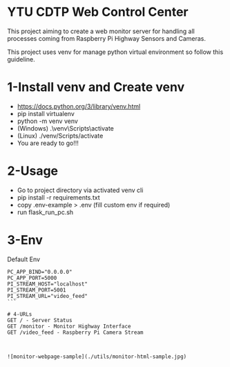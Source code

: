 # YTU CDTP Web Control Center  

This project aiming to create a web monitor server for handling all processes coming from Raspberry Pi Highway Sensors and Cameras. 

This project uses venv for manage python virtual environment so follow this guideline.  

# 1-Install venv and Create venv
- https://docs.python.org/3/library/venv.html  
- pip install virtualenv
- python -m venv venv
- (Windows) .\venv\Scripts\activate
- (Linux) ./venv/Scripts/activate
- You are ready to go!!!

# 2-Usage
- Go to project directory via activated venv cli
- pip install -r requirements.txt
- copy .env-example > .env (fill custom env if required)
- run flask_run_pc.sh 

# 3-Env  
Default Env  

````
PC_APP_BIND="0.0.0.0"
PC_APP_PORT=5000
PI_STREAM_HOST="localhost"
PI_STREAM_PORT=5001
PI_STREAM_URL="video_feed"
```  

# 4-URLs
GET / - Server Status  
GET /monitor - Monitor Highway Interface  
GET /video_feed - Raspberry Pi Camera Stream



![monitor-webpage-sample](./utils/monitor-html-sample.jpg)

